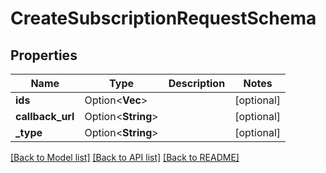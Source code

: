# CreateSubscriptionRequestSchema

## Properties

Name | Type | Description | Notes
------------ | ------------- | ------------- | -------------
**ids** | Option<**Vec<String>**> |  | [optional]
**callback_url** | Option<**String**> |  | [optional]
**_type** | Option<**String**> |  | [optional]

[[Back to Model list]](../README.md#documentation-for-models) [[Back to API list]](../README.md#documentation-for-api-endpoints) [[Back to README]](../README.md)


